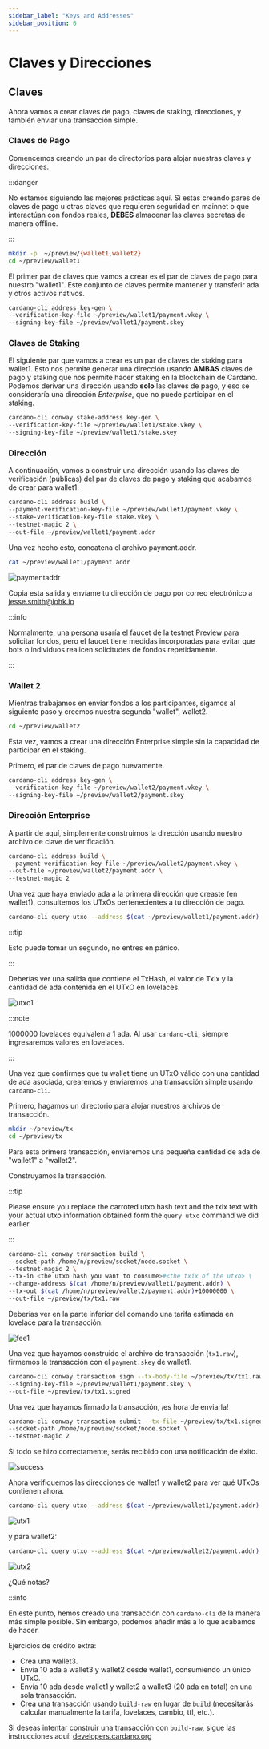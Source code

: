 ```yaml
---
sidebar_label: "Keys and Addresses"
sidebar_position: 6
---
```


# Claves y Direcciones

## Claves

Ahora vamos a crear claves de pago, claves de staking, direcciones, y también enviar una transacción simple.

### Claves de Pago

Comencemos creando un par de directorios para alojar nuestras claves y direcciones.

:::danger

No estamos siguiendo las mejores prácticas aquí.
Si estás creando pares de claves de pago u otras claves que requieren seguridad en mainnet o que interactúan con fondos reales,
**DEBES** almacenar las claves secretas de manera offline.

:::

``` bash
mkdir -p  ~/preview/{wallet1,wallet2}
cd ~/preview/wallet1
```

El primer par de claves que vamos a crear es el par de claves de pago para nuestro "wallet1".
Este conjunto de claves permite mantener y transferir ada y otros activos nativos.

``` bash
cardano-cli address key-gen \
--verification-key-file ~/preview/wallet1/payment.vkey \
--signing-key-file ~/preview/wallet1/payment.skey
```

### Claves de Staking

El siguiente par que vamos a crear es un par de claves de staking para wallet1.
Esto nos permite generar una dirección usando **AMBAS** claves de pago y staking que nos permite hacer staking en la blockchain de Cardano.
Podemos derivar una dirección usando **solo** las claves de pago,
y eso se consideraría una dirección _Enterprise_, que no puede participar en el staking.

``` bash
cardano-cli conway stake-address key-gen \
--verification-key-file ~/preview/wallet1/stake.vkey \
--signing-key-file ~/preview/wallet1/stake.skey
```

### Dirección

A continuación, vamos a construir una dirección usando las claves de verificación (públicas) del par de claves de pago y staking que acabamos de crear para wallet1.

``` bash
cardano-cli address build \
--payment-verification-key-file ~/preview/wallet1/payment.vkey \
--stake-verification-key-file stake.vkey \
--testnet-magic 2 \
--out-file ~/preview/wallet1/payment.addr
```

Una vez hecho esto, concatena el archivo payment.addr.

``` bash
cat ~/preview/wallet1/payment.addr
```

![paymentaddr](/img/paymentaddrw1.png)

Copia esta salida y envíame tu dirección de pago por correo electrónico a jesse.smith@iohk.io

:::info

Normalmente, una persona usaría el faucet de la testnet Preview para solicitar fondos,
pero el faucet tiene medidas incorporadas para evitar que bots o individuos realicen solicitudes de fondos repetidamente.

:::

### Wallet 2

Mientras trabajamos en enviar fondos a los participantes, sigamos al siguiente paso y creemos nuestra segunda "wallet", wallet2.

``` bash
cd ~/preview/wallet2
```

Esta vez, vamos a crear una dirección Enterprise simple sin la capacidad de participar en el staking.

Primero, el par de claves de pago nuevamente.

``` bash
cardano-cli address key-gen \
--verification-key-file ~/preview/wallet2/payment.vkey \
--signing-key-file ~/preview/wallet2/payment.skey
```

### Dirección Enterprise

A partir de aquí, simplemente construimos la dirección usando nuestro archivo de clave de verificación.

``` bash
cardano-cli address build \
--payment-verification-key-file ~/preview/wallet2/payment.vkey \
--out-file ~/preview/wallet2/payment.addr \
--testnet-magic 2
```

Una vez que haya enviado ada a la primera dirección que creaste (en wallet1), consultemos los UTxOs pertenecientes a tu dirección de pago.

``` bash
cardano-cli query utxo --address $(cat ~/preview/wallet1/payment.addr) --testnet-magic 2
```

:::tip

Esto puede tomar un segundo, no entres en pánico.

:::

Deberías ver una salida que contiene el TxHash, el valor de TxIx y la cantidad de ada contenida en el UTxO en lovelaces.

![utxo1](/img/utxo1.png)

:::note

1000000 lovelaces equivalen a 1 ada. Al usar `cardano-cli`, siempre ingresaremos valores en lovelaces.

:::

Una vez que confirmes que tu wallet tiene un UTxO válido con una cantidad de ada asociada,
crearemos y enviaremos una transacción simple usando `cardano-cli`.

Primero, hagamos un directorio para alojar nuestros archivos de transacción.

``` bash
mkdir ~/preview/tx
cd ~/preview/tx
```

Para esta primera transacción, enviaremos una pequeña cantidad de ada de "wallet1" a "wallet2".

Construyamos la transacción.

:::tip

Please ensure you replace the carroted utxo hash text and the txix text with your actual utxo
information obtained form the `query utxo` command we did earlier.

:::

``` bash
cardano-cli conway transaction build \
--socket-path /home/n/preview/socket/node.socket \
--testnet-magic 2 \
--tx-in <the utxo hash you want to consume>#<the txix of the utxo> \
--change-address $(cat /home/n/preview/wallet1/payment.addr) \
--tx-out $(cat /home/n/preview/wallet2/payment.addr)+10000000 \
--out-file ~/preview/tx/tx1.raw
```

Deberías ver en la parte inferior del comando una tarifa estimada en lovelace para la transacción.

![fee1](/img/estfee1.png)

Una vez que hayamos construido el archivo de transacción (`tx1.raw`), firmemos la transacción con el `payment.skey` de wallet1.

``` bash
cardano-cli conway transaction sign --tx-body-file ~/preview/tx/tx1.raw \
--signing-key-file ~/preview/wallet1/payment.skey \
--out-file ~/preview/tx/tx1.signed
```

Una vez que hayamos firmado la transacción, ¡es hora de enviarla!

``` bash
cardano-cli conway transaction submit --tx-file ~/preview/tx/tx1.signed \
--socket-path /home/n/preview/socket/node.socket \
--testnet-magic 2
```

Si todo se hizo correctamente, serás recibido con una notificación de éxito.

![success](/img/txsub1.png)

Ahora verifiquemos las direcciones de wallet1 y wallet2 para ver qué UTxOs contienen ahora.

``` bash
cardano-cli query utxo --address $(cat ~/preview/wallet1/payment.addr) --testnet-magic 2
```

![utx1](/img/w1utxo1.png)

y para wallet2:

``` bash
cardano-cli query utxo --address $(cat ~/preview/wallet2/payment.addr) --testnet-magic 2
```

![utx2](/img/w2utxo1.png)

¿Qué notas?

:::info

En este punto, hemos creado una transacción con `cardano-cli` de la manera más simple posible. Sin embargo, podemos añadir más a lo que acabamos de hacer.

Ejercicios de crédito extra:

- Crea una wallet3.
- Envía 10 ada a wallet3 y wallet2 desde wallet1, consumiendo un único UTxO.
- Envía 10 ada desde wallet1 y wallet2 a wallet3 (20 ada en total) en una sola transacción.
- Crea una transacción usando `build-raw` en lugar de `build` (necesitarás calcular manualmente la tarifa, lovelaces, cambio, ttl, etc.).

Si deseas intentar construir una transacción con `build-raw`, sigue las instrucciones aquí:
[developers.cardano.org](https://developers.cardano.org/docs/get-started/cardano-cli/get-started/simple-transactions)
